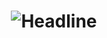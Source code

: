 <div align=center>
        <h1><img src="https://readme-typing-svg.herokuapp.com?color=%236FDA44&size=32&center=true&vCenter=true&width=600&height=50&lines=Hi+there+I'm+Carlos+%F0%9F%91%8B;Computer+Science+Student;Back-End+Engineer;Problem+Solver;Freelancer;Open-Source+Enthusiast" alt="Headline" /></h1>
    </div>
